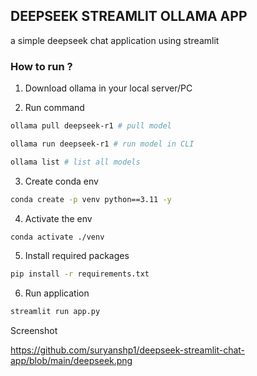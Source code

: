 ## DEEPSEEK STREAMLIT OLLAMA APP

a simple deepseek chat application using streamlit

### How to run ?

1. Download ollama in your local server/PC

2. Run command 

```bash
ollama pull deepseek-r1 # pull model

ollama run deepseek-r1 # run model in CLI

ollama list # list all models
```

3. Create conda env

```bash
conda create -p venv python==3.11 -y
```

4. Activate the env

```bash
conda activate ./venv
```

5. Install required packages

```bash
pip install -r requirements.txt
```

6. Run application

```bash
streamlit run app.py
```


Screenshot

https://github.com/suryanshp1/deepseek-streamlit-chat-app/blob/main/deepseek.png
